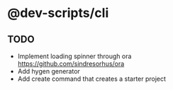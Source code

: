 # @dev-scripts/cli
##  TODO
- Implement loading spinner through ora https://github.com/sindresorhus/ora
- Add hygen generator
- Add create command that creates a starter project